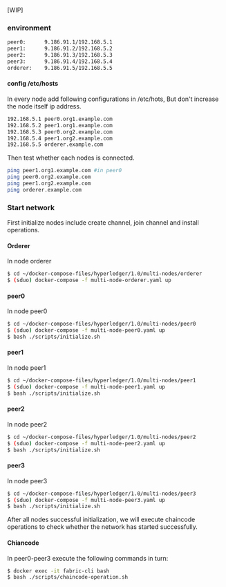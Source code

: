 [WIP]
### environment
```bash
peer0:      9.186.91.1/192.168.5.1
peer1:      9.186.91.2/192.168.5.2
peer2:      9.186.91.3/192.168.5.3
peer3:      9.186.91.4/192.168.5.4
orderer:    9.186.91.5/192.168.5.5
```

#### config /etc/hosts

In every node add following configurations in /etc/hots, But don't increase the node itself ip address.

```bash
192.168.5.1 peer0.org1.example.com
192.168.5.2 peer1.org1.example.com
192.168.5.3 peer0.org2.example.com
192.168.5.4 peer1.org2.example.com
192.168.5.5 orderer.example.com
```

Then test whether each nodes is connected.
 
 ```bash
 ping peer1.org1.example.com #in peer0
 ping peer0.org2.example.com
 ping peer1.org2.example.com
 ping orderer.example.com
 ```
 
### Start network 

First initialize nodes include create channel, join channel and install operations.

#### Orderer

In node orderer

```bash
$ cd ~/docker-compose-files/hyperledger/1.0/multi-nodes/orderer
$ (sduo) docker-compose -f multi-node-orderer.yaml up
````

#### peer0

In node peer0

```bash
$ cd ~/docker-compose-files/hyperledger/1.0/multi-nodes/peer0
$ (sduo) docker-compose -f multi-node-peer0.yaml up
$ bash ./scripts/initialize.sh
```

#### peer1

In node peer1

```bash
$ cd ~/docker-compose-files/hyperledger/1.0/multi-nodes/peer1
$ (sduo) docker-compose -f multi-node-peer1.yaml up
$ bash ./scripts/initialize.sh
```

#### peer2

In node peer2

```bash
$ cd ~/docker-compose-files/hyperledger/1.0/multi-nodes/peer2
$ (sduo) docker-compose -f multi-node-peer2.yaml up
$ bash ./scripts/initialize.sh
```

#### peer3

In node peer3

```bash
$ cd ~/docker-compose-files/hyperledger/1.0/multi-nodes/peer3
$ (sduo) docker-compose -f multi-node-peer3.yaml up
$ bash ./scripts/initialize.sh
```

After all nodes successful initialization, we will execute chaincode operations to check whether the network has started successfully.

#### Chiancode

In peer0-peer3 execute the following commands in turn:

```bash
$ docker exec -it fabric-cli bash
$ bash ./scripts/chaincode-operation.sh
```